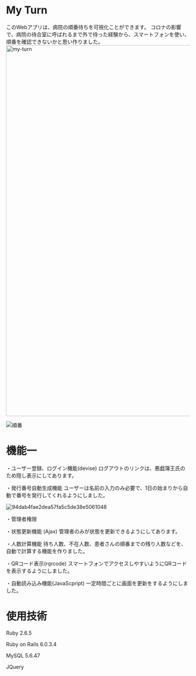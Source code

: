 # My Turn
このWebアプリは、病院の順番待ちを可視化ことができます。
コロナの影響で、病院の待合室に呼ばれるまで外で待った経験から、スマートフォンを使い、順番を確認できないかと思い作りました。
<img width="1016" alt="my-turn" src="https://user-images.githubusercontent.com/70558805/102724819-b9000700-4355-11eb-96da-698a17185cb5.png">

![順番](https://user-images.githubusercontent.com/70558805/102725323-4133db80-4359-11eb-9bc7-743744775c48.png)

# 機能一
・ユーザー登録、ログイン機能(devise)
  ログアウトのリンクは、悪戯簿王氏のため隠し表示にしてあります。

・発行番号自動生成機能
  ユーザーは名前の入力のみ必要で、1日の始まりから自動で番号を発行してくれるようにしました。

![94dab4fae2dea57fa5c5de38e5061048](https://user-images.githubusercontent.com/70558805/102725354-793b1e80-4359-11eb-9b8b-11a5ed939448.gif)

・管理者権限

・状態更新機能 (Ajax)
  管理者のみが状態を更新できるようにしてあります。

・人数計算機能
  待ち人数、不在人数、患者さんの順番までの残り人数などを、自動で計算する機能を作りました。

・QRコード表示(rqrcode)
  スマートフォンでアクセスしやすいようにQRコードを表示するようにしました。

・自動読み込み機能(JavaScpript)
  一定時間ごとに画面を更新をするようにしました。

# 使用技術

Ruby 2.6.5

Ruby on Rails 6.0.3.4

MySQL 5.6.47

JQuery
